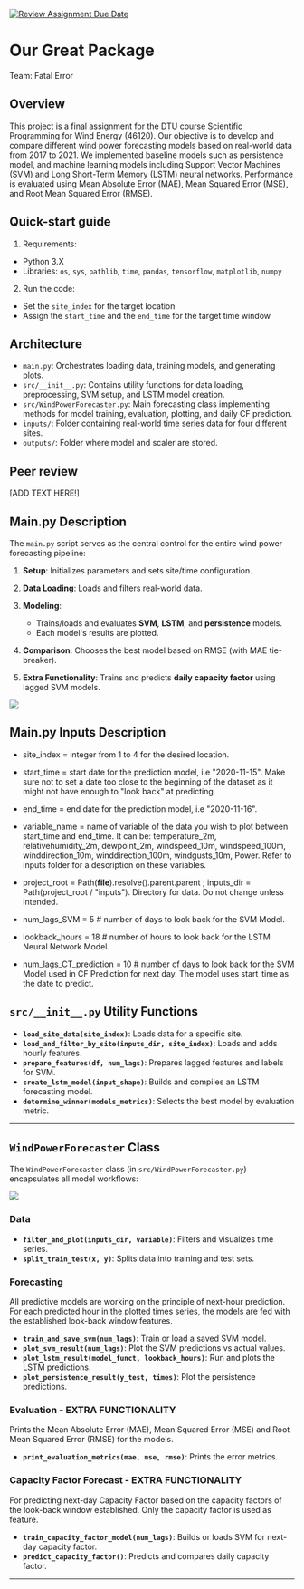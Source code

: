 [![Review Assignment Due Date](https://classroom.github.com/assets/deadline-readme-button-22041afd0340ce965d47ae6ef1cefeee28c7c493a6346c4f15d667ab976d596c.svg)](https://classroom.github.com/a/zjSXGKeR)
# Our Great Package

Team: Fatal Error

## Overview

This project is a final assignment for the DTU course Scientific Programming for Wind Energy (46120). Our objective is to develop and compare different wind power forecasting models based on real-world data from 2017 to 2021. We implemented baseline models such as persistence model, and machine learning models including Support Vector Machines (SVM) and Long Short-Term Memory (LSTM) neural networks. Performance is evaluated using Mean Absolute Error (MAE), Mean Squared Error (MSE), and Root Mean Squared Error (RMSE).

## Quick-start guide

1. Requirements:

* Python 3.X
* Libraries: `os`, `sys`, `pathlib`, `time`, `pandas`, `tensorflow`, `matplotlib`, `numpy`

2. Run the code:

* Set the `site_index` for the target location
* Assign the `start_time` and the `end_time` for the target time window

## Architecture

* `main.py`: Orchestrates loading data, training models, and generating plots.
* `src/__init__.py`: Contains utility functions for data loading, preprocessing, SVM setup, and LSTM model creation.
* `src/WindPowerForecaster.py`: Main forecasting class implementing methods for model training, evaluation, plotting, and daily CF prediction.
* `inputs/`: Folder containing real-world time series data for four different sites.
* `outputs/`: Folder where model and scaler are stored.

## Peer review

[ADD TEXT HERE!]


## Main.py Description

The `main.py` script serves as the central control for the entire wind power forecasting pipeline:

1. **Setup**: Initializes parameters and sets site/time configuration.
2. **Data Loading**: Loads and filters real-world data.
3. **Modeling**:

   * Trains/loads and evaluates **SVM**, **LSTM**, and **persistence** models.
   * Each model's results are plotted.

4. **Comparison**: Chooses the best model based on RMSE (with MAE tie-breaker).
5. **Extra Functionality**: Trains and predicts **daily capacity factor** using lagged SVM models.

![](main.drawio.svg)


## Main.py Inputs Description

* site_index = integer from 1 to 4 for the desired location. 
* start_time = start date for the prediction model, i.e "2020-11-15". Make sure not to set a date too close to the         beginning of the dataset as it might not have enough to "look back" at predicting. 
* end_time = end date for the prediction model, i.e "2020-11-16".

* variable_name = name of variable of the data you wish to plot between start_time and end_time. It can be: 
temperature_2m, relativehumidity_2m, dewpoint_2m, windspeed_10m, windspeed_100m, winddirection_10m, winddirection_100m, windgusts_10m, Power. Refer to inputs folder for a description on these variables. 

* project_root = Path(__file__).resolve().parent.parent ; inputs_dir = Path(project_root / "inputs"). Directory for data. Do not change unless intended.

* num_lags_SVM = 5 # number of days to look back for the SVM Model. 
* lookback_hours = 18 # number of hours to look back for the LSTM Neural Network Model.
* num_lags_CT_prediction = 10 # number of days to look back for the SVM Model used in CF Prediction for next day. The model uses start_time as the date to predict. 


## `src/__init__.py` Utility Functions

* **`load_site_data(site_index)`**: Loads data for a specific site.
* **`load_and_filter_by_site(inputs_dir, site_index)`**: Loads and adds hourly features.
* **`prepare_features(df, num_lags)`**: Prepares lagged features and labels for SVM.
* **`create_lstm_model(input_shape)`**: Builds and compiles an LSTM forecasting model.
* **`determine_winner(models_metrics)`**: Selects the best model by evaluation metric.

---

## `WindPowerForecaster` Class

The `WindPowerForecaster` class (in `src/WindPowerForecaster.py`) encapsulates all model workflows:

![](WindPowerForecaster.drawio.svg)



### Data

* **`filter_and_plot(inputs_dir, variable)`**: Filters and visualizes time series.
* **`split_train_test(x, y)`**: Splits data into training and test sets.

### Forecasting

All predictive models are working on the principle of next-hour prediction. For each predicted hour in the plotted times series, the models are fed with the established look-back window features. 

* **`train_and_save_svm(num_lags)`**: Train or load a saved SVM model.
* **`plot_svm_result(num_lags)`**: Plot the SVM predictions vs actual values.
* **`plot_lstm_result(model_funct, lookback_hours)`**: Run and plots the LSTM predictions.
* **`plot_persistence_result(y_test, times)`**: Plot the persistence predictions.

### Evaluation - EXTRA FUNCTIONALITY

Prints the Mean Absolute Error (MAE), Mean Squared Error (MSE) and Root Mean Squared Error (RMSE) for the models.

* **`print_evaluation_metrics(mae, mse, rmse)`**: Prints the error metrics.



### Capacity Factor Forecast - EXTRA FUNCTIONALITY

For predicting next-day Capacity Factor based on the capacity factors of the look-back window established. Only the capacity factor is used as feature. 

* **`train_capacity_factor_model(num_lags)`**: Builds or loads SVM for next-day capacity factor.
* **`predict_capacity_factor()`**: Predicts and compares daily capacity factor.

---
